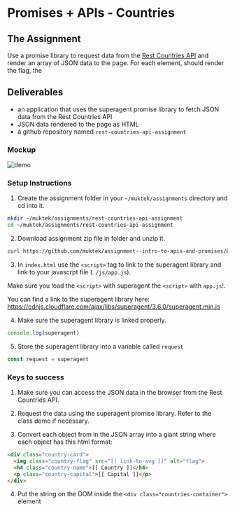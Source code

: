 # Promises + APIs - Countries

## The Assignment

Use a promise library to request data from the [Rest Countries API](https://restcountries.eu/) and render an array of JSON data to the page. For each element, should render the flag, the


## Deliverables
- an application that uses the superagent promise library to fetch JSON data from the Rest Countries API
- JSON data rendered to the page as HTML
- a github repository named `rest-countries-api-assignment`


### Mockup
![demo](./mockups/countries-demo.png)


### Setup Instructions
1. Create the assignment folder in your `~/muktek/assignments` directory and cd into it.
```sh
mkdir ~/muktek/assignments/rest-countries-api-assignment
cd ~/muktek/assignments/rest-countries-api-assignment
```

2. Download assignment zip file in folder and unzip it.
```sh
curl https://github.com/muktek/assignment--intro-to-apis-and-promises/blob/master/assignemnt-files.zip
```

3. In `index.html` use the `<script>` tag to link to the superagent library and link to your javascrpt file (`./js/app.js`).

Make sure you load the `<script>` with superagent the `<script>` with `app.js`!.

You can find a link to the superagent library here:
https://cdnjs.cloudflare.com/ajax/libs/superagent/3.6.0/superagent.min.js

4. Make sure the superagent library is linked properly.
```js
console.log(superagent)
```

5. Store the superagent library into a variable called `request`
```js
const request = superagent
```

### Keys to success

1. Make sure you can access the JSON data in the browser from the Rest Countries API.

2. Request the data using the superagent promise library. Refer to the class demo if necessary.

3. Convert each object from in the JSON array into a giant string where each object has this html format:
```html
<div class="country-card">
  <img class="country-flag" src="[[ link-to-svg ]]" alt="flag">
  <h4 class="country-name">[[ Country ]]</h4>
  <p class="country-capital">[[ Capital ]]</p>
</div>
```

4. Put the string on the DOM inside the `<div class="countries-container">` element

